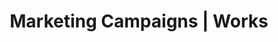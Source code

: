 ---
short_name: campaigns
name: Campaigns
title: Marketing Campaigns | Works
description: An effective marketing campaign always begins with a solid strategy. Contact Magnet CB today to create high impact campaigns! 
---